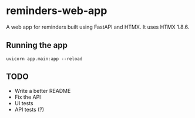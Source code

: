 # reminders-web-app

A web app for reminders built using FastAPI and HTMX.
It uses HTMX 1.8.6.


## Running the app

```
uvicorn app.main:app --reload
```


## TODO

* Write a better README
* Fix the API
* UI tests
* API tests (?)
